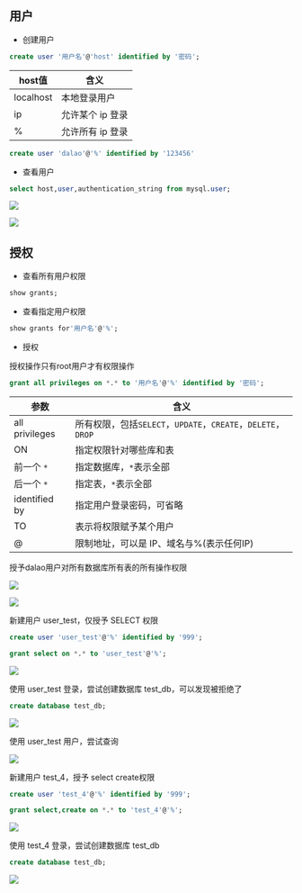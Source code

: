 <!--
 * @Description: 
 * @Version: 1.0
 * @Author: DaLao
 * @Email: dalao_li@163.com
 * @Date: 2021-10-06 13:11:32
 * @LastEditors: DaLao
 * @LastEditTime: 2022-01-12 08:34:29
-->

## 用户

- 创建用户 

```sql
create user '用户名'@'host' identified by '密码';
```
| host值    | 含义             |
| --------- | ---------------- |
| localhost | 本地登录用户     |
| ip        | 允许某个 ip 登录 |
| %         | 允许所有 ip 登录 |

```sql
create user 'dalao'@'%' identified by '123456'
```

- 查看用户

```sql
select host,user,authentication_string from mysql.user;
```

![](https://cdn.hurra.ltd/img/20200516001828.png)


![](https://cdn.hurra.ltd/img/20200516001919.png)

## 授权

- 查看所有用户权限

```sql
show grants;
```

- 查看指定用户权限

```sql
show grants for'用户名'@'%';
```

- 授权

授权操作只有root用户才有权限操作

```sql
grant all privileges on *.* to '用户名'@'%' identified by '密码';
```

| 参数           | 含义                                                         |
| -------------- | ------------------------------------------------------------ |
| all privileges | 所有权限，包括`SELECT`，`UPDATE`，`CREATE`，`DELETE`，`DROP` |
| ON             | 指定权限针对哪些库和表                                       |
| 前一个 `*`     | 指定数据库，`*`表示全部                                      |
| 后一个 `*`     | 指定表，`*`表示全部                                          |
| identified by  | 指定用户登录密码，可省略                                     |
| TO             | 表示将权限赋予某个用户                                       |
| @              | 限制地址，可以是 IP、域名与%(表示任何IP)                     |

授予dalao用户对所有数据库所有表的所有操作权限

![](https://cdn.hurra.ltd/img/20200516003253.png)


![](https://cdn.hurra.ltd/img/20200516003557.png)

新建用户 user_test，仅授予 SELECT 权限

```sql
create user 'user_test'@'%' identified by '999';

grant select on *.* to 'user_test'@'%';
```

![](https://cdn.hurra.ltd/img/20200516004045.png)

使用 user_test 登录，尝试创建数据库 test_db，可以发现被拒绝了

```sql
create database test_db;
```

![](https://cdn.hurra.ltd/img/20200516004259.png)

使用 user_test 用户，尝试查询

![](https://cdn.hurra.ltd/img/20200516004447.png)

新建用户 test_4，授予 select create权限

```sql
create user 'test_4'@'%' identified by '999';

grant select,create on *.* to 'test_4'@'%';
```

![](https://cdn.hurra.ltd/img/20200516084018.png)

使用 test_4 登录，尝试创建数据库 test_db

```sql 
create database test_db;
```

![](https://cdn.hurra.ltd/img/20200516084301.png)